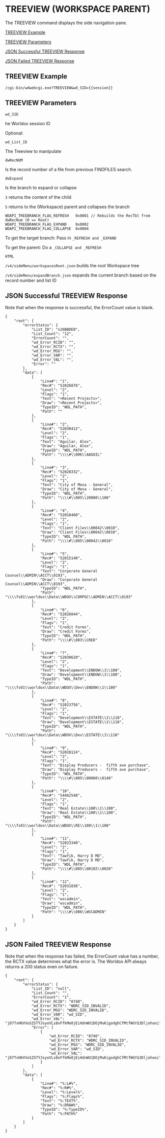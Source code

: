


# TREEVIEW (WORKSPACE PARENT)

The TREEVIEW command displays the side navigation pane. 

[TREEVIEW Example](#treeview-example)

[TREEVIEW Parameters](#treeview-parameters)

[JSON Successful TREEVIEW Response](#json-successful-treeview-response)

[JSON Failed TREEVIEW Response](#json-failed-treeview-response)

## TREEVIEW Example

`/cgi-bin/wdwebcgi.exe?TREEVIEW&wd_SID={{session}}`

## TREEVIEW Parameters

`wd_SID`

he Worldox session ID

Optional:

`wd_List_ID`

The Treeview to manipulate

`dwRecNUM`

Is the record number of a file from previous FINDFILES search. 

`dwExpand`

Is the branch to expand or collapse 

`3` returns the content of the child

`5` returns to the (Workspace) parent and collapses the branch

```
WDAPI_TREEBRANCH_FLAG_REFRESH	0x0001 // Rebuilds the RecTbl from dwRecNum (0 == Root)
WDAPI_TREEBRANCH_FLAG_EXPAND	0x0002
WDAPI_TREEBRANCH_FLAG_COLLAPSE	0x0004
```


To get the target branch: Pass in `_REFRESH and _EXPAND`

To get the parent: Do a `_COLLAPSE and _REFRESH`

`HTML`

`/v4/sideMenu/workspacesRoot.json` builds the root Workspace tree

`/v4/sideMenu/expandBranch.json` expands the current branch based on the record number and list ID

## JSON Successful TREEVIEW Response

Note that when the response is successful, the ErrorCount value is blank. 

```
{
    "root": {
        "errorStatus": {
            "List_ID": "x26BBDE0",
            "List_Count": "12",
            "ErrorCount": "",
            "wd_Error_RCID": "",
            "wd_Error_RCTX": "",
            "wd_Error_MSG": "",
            "wd_Error_VAR": "",
            "wd_Error_VAL": "",
            "Error": ""
        },
        "data": [
            {
                "Line#": "1",
                "Rec#": "52026876",
                "Level": "2",
                "Flags": "1",
                "Text": "<Recent Projects>",
                "Draw": "<Recent Projects>",
                "TypeID": "WDL_PATH",
                "Path": ""
            },
            {
                "Line#": "2",
                "Rec#": "52030412",
                "Level": "2",
                "Flags": "1",
                "Text": "Aguilar, Alex",
                "Draw": "Aguilar, Alex",
                "TypeID": "WDL_PATH",
                "Path": "\\\\#\\006\\AAGUIL"
            },
            {
                "Line#": "3",
                "Rec#": "52028332",
                "Level": "2",
                "Flags": "1",
                "Text": "City of Mesa - General",
                "Draw": "City of Mesa - General",
                "TypeID": "WDL_PATH",
                "Path": "\\\\#\\005\\20000\\100"
            },
            {
                "Line#": "4",
                "Rec#": "52018468",
                "Level": "2",
                "Flags": "1",
                "Text": "Client Files\\00042\\0010",
                "Draw": "Client Files\\00042\\0010",
                "TypeID": "WDL_PATH",
                "Path": "\\\\#\\005\\00042\\0010"
            },
            {
                "Line#": "5",
                "Rec#": "52015140",
                "Level": "2",
                "Flags": "1",
                "Text": "Corporate General Counsel\\ADMIN\\ACCT\\0193",
                "Draw": "Corporate General Counsel\\ADMIN\\ACCT\\0193",
                "TypeID": "WDL_PATH",
                "Path": "\\\\fs01\\worldox\\Data\\WDOX\\CORPGC\\ADMIN\\ACCT\\0193"
            },
            {
                "Line#": "6",
                "Rec#": "52026044",
                "Level": "2",
                "Flags": "1",
                "Text": "Credit Forms",
                "Draw": "Credit Forms",
                "TypeID": "WDL_PATH",
                "Path": "\\\\#\\003\\CRED"
            },
            {
                "Line#": "7",
                "Rec#": "52030620",
                "Level": "2",
                "Flags": "1",
                "Text": "Development\\ENDOW\\1\\100",
                "Draw": "Development\\ENDOW\\1\\100",
                "TypeID": "WDL_PATH",
                "Path": "\\\\fs01\\worldox\\Data\\WDOX\\Dev\\ENDOW\\1\\100"
            },
            {
                "Line#": "8",
                "Rec#": "52023756",
                "Level": "2",
                "Flags": "1",
                "Text": "Development\\ESTATE\\1\\110",
                "Draw": "Development\\ESTATE\\1\\110",
                "TypeID": "WDL_PATH",
                "Path": "\\\\fs01\\worldox\\Data\\WDOX\\Dev\\ESTATE\\1\\110"
            },
            {
                "Line#": "9",
                "Rec#": "52028124",
                "Level": "2",
                "Flags": "1",
                "Text": "Display Producers -  fifth ave purchase",
                "Draw": "Display Producers -  fifth ave purchase",
                "TypeID": "WDL_PATH",
                "Path": "\\\\#\\005\\00060\\0140"
            },
            {
                "Line#": "10",
                "Rec#": "54462548",
                "Level": "2",
                "Flags": "1",
                "Text": "Real Estate\\100\\1\\100",
                "Draw": "Real Estate\\100\\1\\100",
                "TypeID": "WDL_PATH",
                "Path": "\\\\fs01\\worldox\\Data\\WDOX\\RE\\100\\1\\100"
            },
            {
                "Line#": "11",
                "Rec#": "52023340",
                "Level": "2",
                "Flags": "1",
                "Text": "Tawfik, Harry D MD",
                "Draw": "Tawfik, Harry D MD",
                "TypeID": "WDL_PATH",
                "Path": "\\\\#\\005\\00102\\0020"
            },
            {
                "Line#": "12",
                "Rec#": "52031036",
                "Level": "2",
                "Flags": "1",
                "Text": "wscadmin",
                "Draw": "wscadmin",
                "TypeID": "WDL_PATH",
                "Path": "\\\\#\\006\\WSCADMIN"
            }
        ]
    }
}
```

## JSON Failed TREEVIEW Response

Note that when the response has failed, the ErrorCount value has a number, the RCTX value determines what the error is. The Worldox API always returns a 200 status even on failure.  

```
{
    "root": {
        "errorStatus": {
            "List_ID": "null",
            "List_Count": "",
            "ErrorCount": "1",
            "wd_Error_RCID": "8740",
            "wd_Error_RCTX": "WDRC_SID_INVALID",
            "wd_Error_MSG": "WDRC_SID_INVALID",
            "wd_Error_VAR": "wd_SID",
            "wd_Error_VAL": "jD7TvH6VVoSZSTYJsyoVLs8xFfkMe0jEiHdnWU1DOjMuKigodghCfMtfWGY$3Dljohooi",
            "Error": [
                {
                    "wd_Error_RCID": "8740",
                    "wd_Error_RCTX": "WDRC_SID_INVALID",
                    "wd_Error_MSG": "WDRC_SID_INVALID",
                    "wd_Error_VAR": "wd_SID",
                    "wd_Error_VAL": "jD7TvH6VVoSZSTYJsyoVLs8xFfkMe0jEiHdnWU1DOjMuKigodghCfMtfWGY$3Dljohooi"
                }
            ]
        },
        "data": [
            {
                "Line#": "%:L#%",
                "Rec#": "%:R#%",
                "Level": "%:Level%",
                "Flags": "%:Flags%",
                "Text": "%:TEXT%",
                "Draw": "%:DRAW%",
                "TypeID": "%:TypeID%",
                "Path": "%:PATH%"
            }
        ]
    }
}
```
